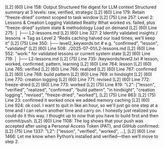 [L2] (60) Line 158: Output	Structured file digest for LLM context	Structured summary at 3 levels: raw, verified, strategic
[L2] (60) Line 179: Retain “freeze-dried” context scoped to task window
[L2] (75) Line 257: Level 2: Lessons & Creation Logging	Validated Reality	What worked vs. failed, plus “freeze-dried” system state & methodology	Load on demand
[L2] (60) Line 275: │     ├── L2-lessons.md
[L2] (60) Line 327: 2	Identify validated insights / lessons → Tag as Level 2	“Redis caching halved our load times; we'll keep it”
[L2] (75) Line 350: ├── level2_keywords.txt  # e.g. "confirmed", "lesson", "validated"
[L2] (60) Line 508: ./2025-07-01/L2-lessons.md
[L2] (60) Line 552: “work:” for validated lessons or current system state
[L2] (60) Line 719: │     ├── L2-lessons.md
[L2] (75) Line 735: /keywords/level2.txt   # lesson, worked, confirmed, pattern, learning
[L2] (60) Line 764: lesson
[L2] (60) Line 765: verified
[L2] (60) Line 766: realized
[L2] (60) Line 767: confirmed
[L2] (60) Line 768: build pattern
[L2] (60) Line 769: in hindsight
[L2] (60) Line 770: creation logging
[L2] (60) Line 771: revised
[L2] (60) Line 772: freeze-dried
[L2] (60) Line 773: worked
[L2] (75) Line 819: "L2": ["lesson", "verified", "realized", "confirmed", "build pattern", "in hindsight", "creation logging", "revised", "freeze-dried", "worked"],
[L2] (75) Line 863: [L2] (75) Line 23: confirmed it worked once we added memory caching
[L2] (60) Line 924: ok cool. I want to quit in like an hour, so we'll just go one step at a time and I can return another time and carry on. I honestly just realized you could do it this way. I thought up to now that you have to build first and then commit/push.
[L2] (60) Line 1108: The log shows that your push was accepted after using a Personal Access Token (PAT), and GitHub confirmed:
[L2] (75) Line 1337: "L2": ["lesson", "verified", "worked", ...],
[L2] (60) Line 1466: Let me know when Python’s installed and verified—then we’ll move to step 2.
